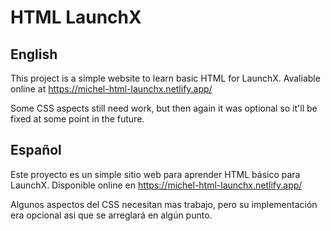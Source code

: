  # HTML LaunchX

## English

This project is a simple website to learn basic HTML for LaunchX. Avaliable online at https://michel-html-launchx.netlify.app/

Some CSS aspects still need work, but then again it was optional so it'll be fixed at some point in the future.

## Español

Este proyecto es un simple sitio web para aprender HTML básico para LaunchX. Disponible online en https://michel-html-launchx.netlify.app/

Algunos aspectos del CSS necesitan mas trabajo, pero su implementación era opcional asi que se arreglará en algún punto.
